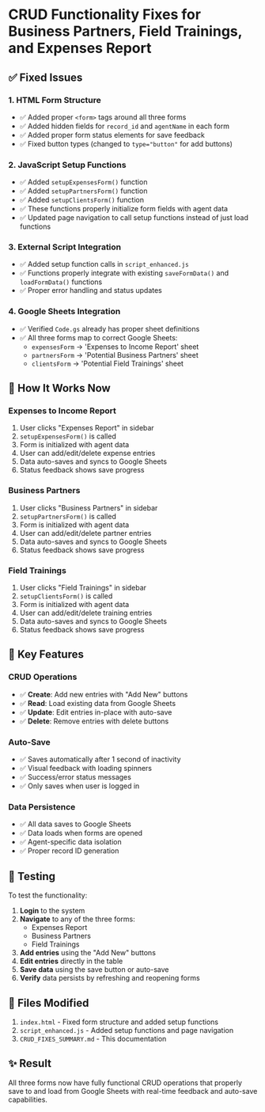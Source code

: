 # CRUD Functionality Fixes for Business Partners, Field Trainings, and Expenses Report

## ✅ Fixed Issues

### 1. **HTML Form Structure**
- ✅ Added proper `<form>` tags around all three forms
- ✅ Added hidden fields for `record_id` and `agentName` in each form
- ✅ Added proper form status elements for save feedback
- ✅ Fixed button types (changed to `type="button"` for add buttons)

### 2. **JavaScript Setup Functions**
- ✅ Added `setupExpensesForm()` function
- ✅ Added `setupPartnersForm()` function  
- ✅ Added `setupClientsForm()` function
- ✅ These functions properly initialize form fields with agent data
- ✅ Updated page navigation to call setup functions instead of just load functions

### 3. **External Script Integration**
- ✅ Added setup function calls in `script_enhanced.js`
- ✅ Functions properly integrate with existing `saveFormData()` and `loadFormData()` functions
- ✅ Proper error handling and status updates

### 4. **Google Sheets Integration**
- ✅ Verified `Code.gs` already has proper sheet definitions
- ✅ All three forms map to correct Google Sheets:
  - `expensesForm` → 'Expenses to Income Report' sheet
  - `partnersForm` → 'Potential Business Partners' sheet
  - `clientsForm` → 'Potential Field Trainings' sheet

## 🔧 How It Works Now

### **Expenses to Income Report**
1. User clicks "Expenses Report" in sidebar
2. `setupExpensesForm()` is called
3. Form is initialized with agent data
4. User can add/edit/delete expense entries
5. Data auto-saves and syncs to Google Sheets
6. Status feedback shows save progress

### **Business Partners**
1. User clicks "Business Partners" in sidebar
2. `setupPartnersForm()` is called
3. Form is initialized with agent data
4. User can add/edit/delete partner entries
5. Data auto-saves and syncs to Google Sheets
6. Status feedback shows save progress

### **Field Trainings**
1. User clicks "Field Trainings" in sidebar
2. `setupClientsForm()` is called
3. Form is initialized with agent data
4. User can add/edit/delete training entries
5. Data auto-saves and syncs to Google Sheets
6. Status feedback shows save progress

## 🎯 Key Features

### **CRUD Operations**
- ✅ **Create**: Add new entries with "Add New" buttons
- ✅ **Read**: Load existing data from Google Sheets
- ✅ **Update**: Edit entries in-place with auto-save
- ✅ **Delete**: Remove entries with delete buttons

### **Auto-Save**
- ✅ Saves automatically after 1 second of inactivity
- ✅ Visual feedback with loading spinners
- ✅ Success/error status messages
- ✅ Only saves when user is logged in

### **Data Persistence**
- ✅ All data saves to Google Sheets
- ✅ Data loads when forms are opened
- ✅ Agent-specific data isolation
- ✅ Proper record ID generation

## 🚀 Testing

To test the functionality:

1. **Login** to the system
2. **Navigate** to any of the three forms:
   - Expenses Report
   - Business Partners  
   - Field Trainings
3. **Add entries** using the "Add New" buttons
4. **Edit entries** directly in the table
5. **Save data** using the save button or auto-save
6. **Verify** data persists by refreshing and reopening forms

## 📝 Files Modified

1. `index.html` - Fixed form structure and added setup functions
2. `script_enhanced.js` - Added setup functions and page navigation
3. `CRUD_FIXES_SUMMARY.md` - This documentation

## ✨ Result

All three forms now have fully functional CRUD operations that properly save to and load from Google Sheets with real-time feedback and auto-save capabilities.
